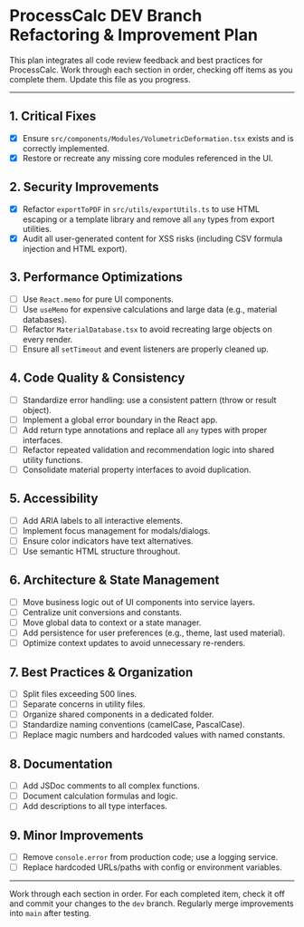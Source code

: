 # ProcessCalc DEV Branch Refactoring & Improvement Plan

This plan integrates all code review feedback and best practices for ProcessCalc. Work through each section in order, checking off items as you complete them. Update this file as you progress.

---

## 1. Critical Fixes

- [x] Ensure `src/components/Modules/VolumetricDeformation.tsx` exists and is correctly implemented.
- [x] Restore or recreate any missing core modules referenced in the UI.

## 2. Security Improvements

- [x] Refactor `exportToPDF` in `src/utils/exportUtils.ts` to use HTML escaping or a template library and remove all `any` types from export utilities.
- [x] Audit all user-generated content for XSS risks (including CSV formula injection and HTML export).

## 3. Performance Optimizations

- [ ] Use `React.memo` for pure UI components.
- [ ] Use `useMemo` for expensive calculations and large data (e.g., material databases).
- [ ] Refactor `MaterialDatabase.tsx` to avoid recreating large objects on every render.
- [ ] Ensure all `setTimeout` and event listeners are properly cleaned up.

## 4. Code Quality & Consistency

- [ ] Standardize error handling: use a consistent pattern (throw or result object).
- [ ] Implement a global error boundary in the React app.
- [ ] Add return type annotations and replace all `any` types with proper interfaces.
- [ ] Refactor repeated validation and recommendation logic into shared utility functions.
- [ ] Consolidate material property interfaces to avoid duplication.

## 5. Accessibility

- [ ] Add ARIA labels to all interactive elements.
- [ ] Implement focus management for modals/dialogs.
- [ ] Ensure color indicators have text alternatives.
- [ ] Use semantic HTML structure throughout.

## 6. Architecture & State Management

- [ ] Move business logic out of UI components into service layers.
- [ ] Centralize unit conversions and constants.
- [ ] Move global data to context or a state manager.
- [ ] Add persistence for user preferences (e.g., theme, last used material).
- [ ] Optimize context updates to avoid unnecessary re-renders.

## 7. Best Practices & Organization

- [ ] Split files exceeding 500 lines.
- [ ] Separate concerns in utility files.
- [ ] Organize shared components in a dedicated folder.
- [ ] Standardize naming conventions (camelCase, PascalCase).
- [ ] Replace magic numbers and hardcoded values with named constants.

## 8. Documentation

- [ ] Add JSDoc comments to all complex functions.
- [ ] Document calculation formulas and logic.
- [ ] Add descriptions to all type interfaces.

## 9. Minor Improvements

- [ ] Remove `console.error` from production code; use a logging service.
- [ ] Replace hardcoded URLs/paths with config or environment variables.

---

Work through each section in order. For each completed item, check it off and commit your changes to the `dev` branch. Regularly merge improvements into `main` after testing.
